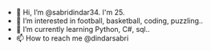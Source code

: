- 👋 Hi, I’m @sabridindar34. I'm 25.
- 👀 I’m interested in football, basketball, coding, puzzling..
- 🌱 I’m currently learning Python, C#, sql..
- 📫 How to reach me @dindarsabri

<!---
sabridindar34/sabridindar34 is a ✨ special ✨ repository because its `README.md` (this file) appears on your GitHub profile.
You can click the Preview link to take a look at your changes.
--->
